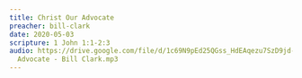```yaml
---
title: Christ Our Advocate
preacher: bill-clark
date: 2020-05-03
scripture: 1 John 1:1-2:3
audio: https://drive.google.com/file/d/1c69N9pEd25QGss_HdEAqezu7SzD9jd-d/view
  Advocate - Bill Clark.mp3
---
```

